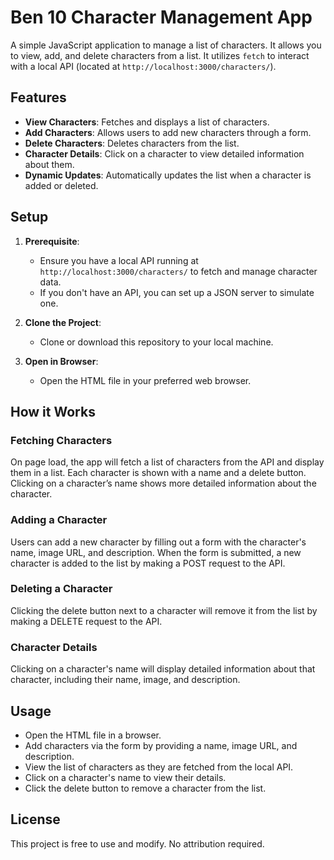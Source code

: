# Ben 10 Character Management App

A simple JavaScript application to manage a list of characters. It allows you to view, add, and delete characters from a list. It utilizes `fetch` to interact with a local API (located at `http://localhost:3000/characters/`).

## Features

- **View Characters**: Fetches and displays a list of characters.
- **Add Characters**: Allows users to add new characters through a form.
- **Delete Characters**: Deletes characters from the list.
- **Character Details**: Click on a character to view detailed information about them.
- **Dynamic Updates**: Automatically updates the list when a character is added or deleted.

## Setup

1. **Prerequisite**:
   - Ensure you have a local API running at `http://localhost:3000/characters/` to fetch and manage character data.
   - If you don't have an API, you can set up a JSON server to simulate one.

2. **Clone the Project**:
   - Clone or download this repository to your local machine.

3. **Open in Browser**:
   - Open the HTML file in your preferred web browser.

## How it Works

### Fetching Characters

On page load, the app will fetch a list of characters from the API and display them in a list. Each character is shown with a name and a delete button. Clicking on a character’s name shows more detailed information about the character.

### Adding a Character

Users can add a new character by filling out a form with the character's name, image URL, and description. When the form is submitted, a new character is added to the list by making a POST request to the API.

### Deleting a Character

Clicking the delete button next to a character will remove it from the list by making a DELETE request to the API.

### Character Details

Clicking on a character's name will display detailed information about that character, including their name, image, and description.

## Usage

- Open the HTML file in a browser.
- Add characters via the form by providing a name, image URL, and description.
- View the list of characters as they are fetched from the local API.
- Click on a character's name to view their details.
- Click the delete button to remove a character from the list.

## License

This project is free to use and modify. No attribution required.